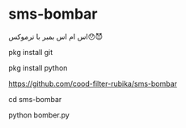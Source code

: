 # sms-bombar
اس ام اس بمبر با ترموکس😯😈



 pkg install git 

 pkg install python

 https://github.com/cood-filter-rubika/sms-bombar
 
 cd sms-bombar

 python bomber.py
